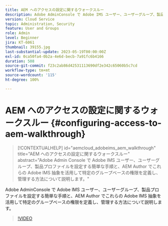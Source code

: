 ```yaml
---
title: AEM へのアクセスの設定に関するウォークスルー
description: Adobe AdminConsole で Adobe IMS ユーザー、ユーザーグループ、製品プロファイルを設定する簡単な手順と、AEM Author でこれらの Adobe IMS 抽象を活用して特定のグループベースの権限を定義し、管理する方法について説明します。
version: Cloud Service
topic: Administration, Security
feature: User and Groups
role: Admin
level: Beginner
jira: KT-6061
thumbnail: 39155.jpg
last-substantial-update: 2023-05-19T00:00:00Z
exl-id: 0ca50fa4-0b2a-4e6d-becb-7a91fc6b4166
duration: 508
source-git-commit: f23c2ab86d42531113690df2e342c65060b5c7cd
workflow-type: tm+mt
source-wordcount: '115'
ht-degree: 100%

---
```


# AEM へのアクセスの設定に関するウォークスルー {#configuring-access-to-aem-walkthrough}

>[!CONTEXTUALHELP]
>id="aemcloud_adobeims_aem_walkthrough"
>title="AEM へのアクセスの設定に関するウォークスルー"
>abstract="Adobe Admin Console で Adobe IMS ユーザー、ユーザーグループ、製品プロファイルを設定する簡単な手順と、AEM Author でこれらの Adobe IMS 抽象を活用して特定のグループベースの権限を定義し、管理する方法について説明します。"

Adobe AdminConsole で Adobe IMS ユーザー、ユーザーグループ、製品プロファイルを設定する簡単な手順と、AEM Author でこれらの Adobe IMS 抽象を活用して特定のグループベースの権限を定義し、管理する方法について説明します。

>[!VIDEO](https://video.tv.adobe.com/v/39155?quality=12&learn=on)
